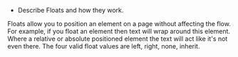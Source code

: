 * Describe Floats and how they work.

 Floats allow you to position an element on a page without affecting the flow.  For example, if you float an element then text will wrap around this element.  Where a relative or absolute positioned element the text will act like it's not even there.  The four valid float values are left, right, none, inherit.
